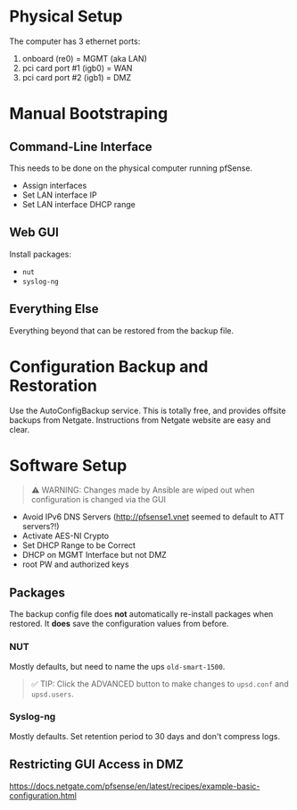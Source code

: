 # Physical Setup
The computer has 3 ethernet ports:
1. onboard (re0) = MGMT (aka LAN)
1. pci card port #1 (igb0) = WAN
1. pci card port #2 (igb1) = DMZ

# Manual Bootstraping
## Command-Line Interface
This needs to be done on the physical computer running pfSense.
- Assign interfaces
- Set LAN interface IP
- Set LAN interface DHCP range

## Web GUI
Install packages:
- `nut`
- `syslog-ng`

## Everything Else
Everything beyond that can be restored from the backup file.

# Configuration Backup and Restoration
Use the AutoConfigBackup service. This is totally free, and provides offsite backups from Netgate. Instructions from Netgate website are easy and clear.

# Software Setup
> ⚠️ WARNING: Changes made by Ansible are wiped out when configuration is changed via the GUI
- Avoid IPv6 DNS Servers (http://pfsense1.vnet seemed to default to ATT servers?!)
- Activate AES-NI Crypto
- Set DHCP Range to be Correct
- DHCP on MGMT Interface but not DMZ
- root PW and authorized keys

## Packages
The backup config file does **not** automatically re-install packages when restored. It **does** save the configuration values from before.
### NUT
Mostly defaults, but need to name the ups `old-smart-1500`.

> ✅ TIP: Click the ADVANCED button to make changes to `upsd.conf` and `upsd.users`.
### Syslog-ng
Mostly defaults. Set retention period to 30 days and don't compress logs.

## Restricting GUI Access in DMZ
https://docs.netgate.com/pfsense/en/latest/recipes/example-basic-configuration.html